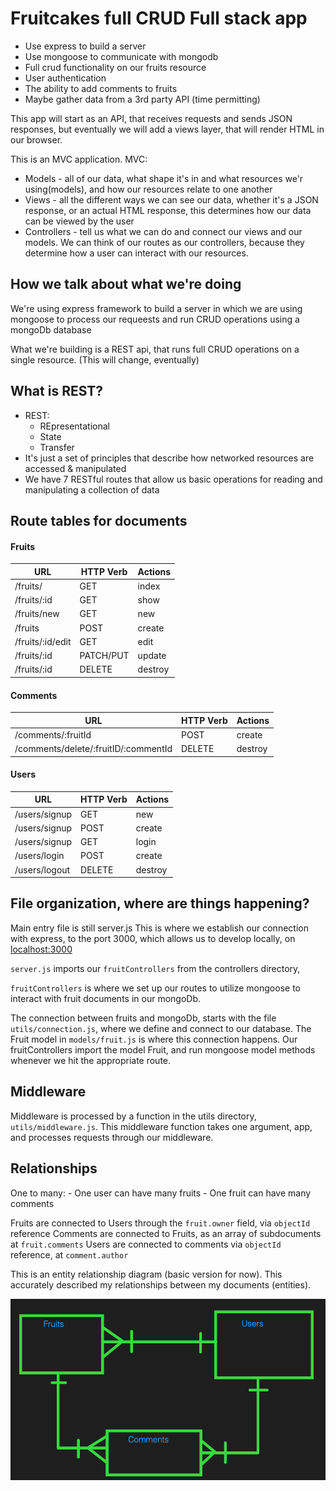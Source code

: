 # Fruitcakes full CRUD Full stack app

- Use express to build a server
- Use mongoose to communicate with mongodb
- Full crud functionality on our fruits resource
- User authentication
- The ability to add comments to fruits
- Maybe gather data from a 3rd party API (time permitting)

This app will start as an API, that receives requests and sends JSON responses, but eventually we will add a views layer, that will render HTML in our browser. 

This is an MVC application. 
MVC: 
- Models - all of our data, what shape it's in and what resources we'r using(models), and how our resources relate to one another
- Views - all the different ways we can see our data, whether it's a JSON response, or an actual HTML response, this determines how our data can be viewed by the user
- Controllers - tell us what we can do and connect our views and our models. We can think of our routes as our controllers, because they determine how a user can interact with our resources.

## How we talk about what we're doing
We're using express framework to build a server in which we are using mongoose to process our requeests and run CRUD operations using a mongoDb database

What we're building is a REST api, that runs full CRUD operations on a single resource. (This will change, eventually)

## What is REST?
- REST:
    - REpresentational 
    - State
    - Transfer
- It's just a set of principles that describe how networked resources are accessed & manipulated
- We have 7 RESTful routes that allow us basic operations for reading and manipulating a collection of data

## Route tables for documents
#### Fruits

| **URL**              | **HTTP Verb** |**Actions**|
|----------------------|---------------|-----------|
| /fruits/             | GET           | index
| /fruits/:id          | GET           | show
| /fruits/new          | GET           | new
| /fruits              | POST          | create
| /fruits/:id/edit     | GET           | edit
| /fruits/:id          | PATCH/PUT     | update
| /fruits/:id          | DELETE        | destroy   |

#### Comments

| **URL**              | **HTTP Verb** |**Actions**|
|----------------------------------------|---------------|-----------|
| /comments/:fruitId                     | POST          | create
| /comments/delete/:fruitID/:commentId   | DELETE        | destroy   |


#### Users

| **URL**              | **HTTP Verb** |**Actions**|
|----------------------|---------------|-----------|
| /users/signup        | GET           | new    
| /users/signup        | POST          | create    
| /users/signup        | GET           | login   
| /users/login         | POST          | create
| /users/logout        | DELETE        | destroy   |



## File organization, where are things happening?

Main entry file is still server.js
This is where we establish our connection with express, to the port 3000, which allows us to develop locally, on [localhost:3000](http://localhost:3000/)

`server.js` imports our `fruitControllers` from the controllers directory, 

`fruitControllers` is where we set up our routes to utilize mongoose to interact with fruit documents in our mongoDb.

The connection between fruits and mongoDb, starts with the file `utils/connection.js`, where we define and connect to our database. The Fruit model in `models/fruit.js` is where this connection happens. Our fruitControllers import the model Fruit, and run mongoose model methods whenever we hit the appropriate route.

## Middleware

Middleware is processed by a function in the utils directory, `utils/middleware.js`. This middleware function takes one argument, app, and processes requests through our middleware.

## Relationships
One to many:
    - One user can have many fruits
    - One fruit can have many comments

Fruits are connected to Users through the `fruit.owner` field, via `objectId` reference
Comments are connected to Fruits, as an array of subdocuments at `fruit.comments`
Users are connected to comments via `objectId` reference, at `comment.author`

This is an entity relationship diagram (basic version for now). This accurately described my relationships between my documents (entities). 

![entityRelationshipDiagram](images/image.png)
